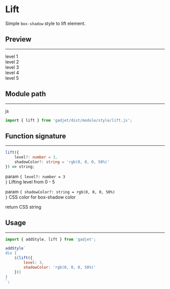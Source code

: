# Lift

Simple `box-shadow` style to lift element.

## Preview
---
<div class="preview">
    <div class="lift lv-1">level 1</div>
    <div class="lift lv-2">level 2</div>
    <div class="lift lv-3">level 3</div>
    <div class="lift lv-4">level 4</div>
    <div class="lift lv-5">level 5</div>
</div>

## Module path
---
<el-code-title>js</el-code-title>
```js
import { lift } from 'gadjet/dist/module/style/lift.js';
```

## Function signature
---
```ts
lift({
    level?: number = 3,
    shadowColor?: string = 'rgb(0, 0, 0, 50%)'
}) => string;
```

<el-code-title>param <code>{ level?: number = 3 }</code></el-code-title>
<el-function-detail>
Lifting level from 0 - 5
</el-function-detail>

<el-code-title>param <code>{ shadowColor?: string = rgb(0, 0, 0, 50%) }</code></el-code-title>
<el-function-detail>
CSS color for box-shadow color
</el-function-detail>

<el-code-title>return</el-code-title>
<el-function-detail>
CSS string
</el-function-detail>

## Usage
---

```js
import { addStyle, lift } from 'gadjet';

addStyle`
div {
    ${lift({
        level: 3,
        shadowColor: 'rgb(0, 0, 0, 50%)'
    })}
}
`;
```